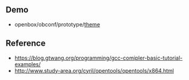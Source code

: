 
## Demo

* openbox/obconf/prototype/[theme](https://github.com/samwhelp/note-ubuntu-20.04/tree/gh-pages/demo/explore/openbox/obconf/prototype/theme)

## Reference

* https://blog.gtwang.org/programming/gcc-comipler-basic-tutorial-examples/
* http://www.study-area.org/cyril/opentools/opentools/x864.html
